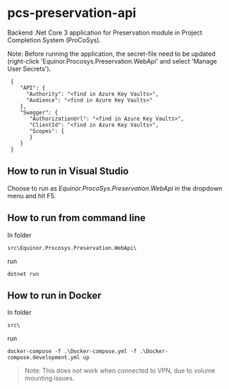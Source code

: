 # pcs-preservation-api

Backend .Net Core 3 application for Preservation module in Project Completion System (ProCoSys).

Note: Before running the application, the secret-file need to be updated (right-click 'Equinor.Procosys.Preservation.WebApi' and select 'Manage User Secrets'). 

     {
        "API": {
          "Authority": "<find in Azure Key Vaults>",
          "Audience": "<find in Azure Key Vaults>"
        },
        "Swagger": {
           "AuthorizationUrl": "<find in Azure Key Vaults>",
           "ClientId": "<find in Azure Key Vaults>",
           "Scopes": {
           }
        }
     }

## How to run in Visual Studio
Choose to run as *Equinor.ProcoSys.Preservation.WebApi* in the dropdown menu and hit F5.

## How to run from command line
In folder
```
src\Equinor.Procosys.Preservation.WebApi\
```
run
```console
dotnet run
```

## How to run in Docker
In folder
```
src\
```
run
```console
docker-compose -f .\Docker-compose.yml -f .\Docker-compose.development.yml up
```
> Note: This does not work when connected to VPN, due to volume mounting issues.
